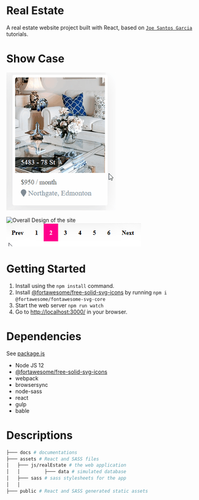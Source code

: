# Real Estate
A  real estate website project built with React, based on [`Joe Santos Garcia`](https://github.com/codingphasedotcom) tutorials.

# Show Case
![a listing Card](docs/card.gif "A listing Card")

![Overall Design of the site](docs/overallFunctionality.gif "Overall Design of the Site")
![Pagination](docs/pagination.gif "Pagination")



# Getting Started
1. Install using the `npm install` command.
2. Install [@fortawesome/free-solid-svg-icons](https://github.com/FortAwesome/react-fontawesome) by running `npm i @fortawesome/fontawesome-svg-core`
3. Start the web server `npm run watch`
4. Go to [http://localhost:3000/](http://localhost:3000/) in your browser.


# Dependencies
See [package.js](package.js)
 - Node JS 12
 - [@fortawesome/free-solid-svg-icons](https://github.com/FortAwesome/react-fontawesome)
 - webpack
 - browsersync
 - node-sass
 - react
 - gulp
 - bable

 # Descriptions
 ```bash
├─── docs # documentations
├─── assets # React and SASS files
│   ├─── js/realEstate # the web application
│   │         ├─── data # simulated database 
│   ├─── sass # sass stylesheets for the app
│   │
├─── public # React and SASS generated static assets
 ```

